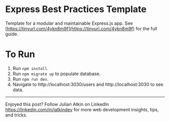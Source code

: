 # Express Best Practices Template

Template for a modular and maintainable Express.js app. See [https://tinyurl.com/4ykn8m9f](https://tinyurl.com/4ykn8m9f) for the full guide.

# To Run

1. Run `npm install`.
2. Run `npm migrate up` to populate database.
3. Run `npm run dev`.
4. Navigate to http://localhost:3030/users and http://localhost:3030 to see data.

---

Enjoyed this post? Follow Julian Atkin on LinkedIn <https://linkedin.com/in/jatkindev> for more web development insights, tips, and tricks.
